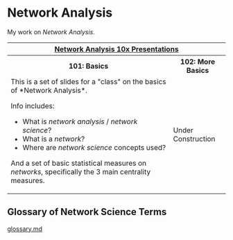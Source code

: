 # Network Analysis

My work on *Network Analysis*.

<table>
  <tr><th align="center" colspan="2"><a href="learn.html">Network Analysis 10x Presentations</a></th></tr>
  <tr>
    <th>101: Basics</th>
    <th>102: More Basics</th>
  </tr>
  <tr>
    <td>
This is a set of slides for a "class" on the basics of *Network Analysis*.

Info includes:

- What is *network analysis* / *network science*?
- What is a *network*?
- Where are *network science* concepts used?

And a set of basic statistical measures on *networks*, specifically the 3 main centrality measures.
    </td>
    <td>Under<br/>Construction</td>
  </tr>
</table>

## Glossary of Network Science Terms

[glossary.md](https://github.com/czrpb/networkanalysis/blob/main/docs/glossary.md)
